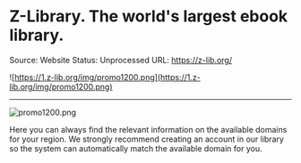 # Z-Library. The world's largest ebook library.

Source: Website
Status: Unprocessed
URL: https://z-lib.org/

![https://1.z-lib.org/img/promo1200.png](https://1.z-lib.org/img/promo1200.png)

---

![promo1200.png](Z-Library%20The%20world's%20largest%20ebook%20library%20767792f8c6a143e89ee43ef5ca2e1f5c/promo1200.png)

Here you can always find the relevant information on the available domains for your region. 
We strongly recommend creating an account in our library so the system can automatically match the available domain for you.
